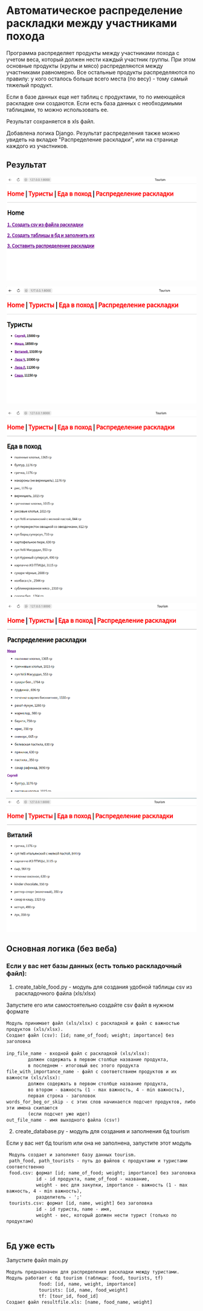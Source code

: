 # Автоматическое распределение раскладки между участниками похода

Программа распределяет продукты между участниками похода с учетом веса, который должен нести каждый участник группы.
При этом основные продукты (крупы и мясо) распределяются между участниками равномерно.
Все остальные продукты распределяются по правилу: у кого осталось больше всего места (по весу) - тому самый тяжелый продукт.

Если в базе данных еще нет таблиц с продуктами, то по имеющейся раскладке они создаются.
Если есть база данных с необходимыми таблицами, то можно использовать ее.

Результат сохраняется в xls файл.

Добавлена логика Django. Результат распределения также можно увидеть на вкладке "Распределение раскладки", или на странице каждого из участников.

## Результат

![home](imgs/home.png)

![tourists](imgs/tourists.png)

![food](imgs/food.png)

![result_all](imgs/result_all.png)

![result_one](imgs/result_one.png)

## Основная логика (без веба)

### Если у вас нет базы данных (есть только раскладочный файл):

1. create_table_food.py - модуль для создания удобной таблицы csv из раскладочного файла (xls/xlsx)

Запустите его или самостоятельно создайте csv файл в нужном формате

```
Модуль принимает файл (xls/xlsx) с раскладкой и файл с важностью продуктов (xls/xlsx).
Создает файл (csv): [id; name_of_food; weight; importance] без заголовка

inp_file_name - входной файл с раскладкой (xls/xlsx):
		должен содержать в первом столбце название продукта,
		в последнем - итоговый вес этого продукта
file_with_importance_name - файл с соответствием продуктов и их важности (xls/xlsx):
		должен содержать в первом столбце название продукта,
		во втором - важность (1 - max важность, 4 - min важность),
		первая строка - заголовок
words_for_beg_or_skip - с этих слов начинается подсчет продуктов, либо эти имена скипаются
		(если подсчет уже идет)
out_file_name - имя выходного файла (csv!)
```


2. create_database.py - модуль для создания и заполнения бд tourism

Если у вас нет бд tourism или она не заполнена, запустите этот модуль

```
 Модуль создает и заполняет базу данных tourism.
 path_food, path_tourists - путь до файлов с продуктами и туристами соответственно
 food.csv: формат [id; name_of_food; weight; importance] без заголовка
 		   id - id продукта, name_of_food - название,
 		   weight - вес для закупки, importance - важность (1 - max важность, 4 - min важность),
 		   разделитель - ';'
 tourists.csv: формат [id, name, weight] без заголовка
 		   id - id туриста, name - имя,
 		   weight - вес, который должен нести турист (только по продуктам)
 
```
 
 
## Бд уже есть
 
Запустите файл main.py

```
Модуль предназначен для распределения раскладки между туристами.
Модуль работает с бд tourism (таблицы: food, tourists, tf)
			food: [id, name, weight, importance]
			tourists: [id, name, food_weight]
			tf: [tour_id, food_id]
Создает файл resultfile.xls: [name, food_name, weight]
			
```



 
 
 
